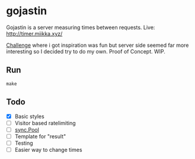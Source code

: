 # gojastin

Gojastin is a server measuring times between requests. Live: http://timer.miikka.xyz/

[Challenge](https://github.com/hivehelsinki/remote-challs/tree/master/chall03) where i got inspiration was fun but server side seemed far more interesting so I decided try to do my own. Proof of Concept. WIP.

## Run
`make`

## Todo
- [x] Basic styles
- [ ] Visitor based ratelimiting
- [ ] [sync.Pool](https://developer20.com/using-sync-pool/index.html)
- [ ] Template for "result"
- [ ] Testing
- [ ] Easier way to change times
